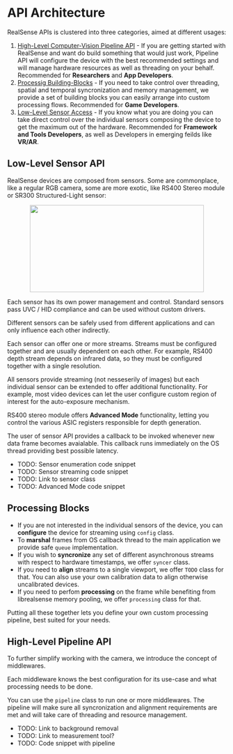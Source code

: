# API Architecture

RealSense APIs is clustered into three categories, aimed at different usages: 
1. [High-Level Computer-Vision Pipeline API](#high-level-pipeline-api) - If you are getting started with RealSense and want do build something that would just work, Pipeline API will configure the device with the best recommended settings and will manage hardware resources as well as threading on your behalf. Recommended for **Researchers** and **App Developers**.
2. [Processig Building-Blocks](#processing-blocks) - If you need to take control over threading, spatial and temporal syncronization and memory management, we provide a set of building blocks you can easily arrange into custom processing flows. Recommended for **Game Developers**.
3. [Low-Level Sensor Access](#low-level-sensor-api) - If you know what you are doing you can take direct control over the individual sensors composing the device to get the maximum out of the hardware. Recommended for **Framework and Tools Developers**, as well as Developers in emerging feilds like **VR/AR**.

## Low-Level Sensor API
RealSense devices are composed from sensors. Some are commonplace, like a regular RGB camera, some are more exotic, like RS400 Stereo module or SR300 Structured-Light sensor:

<p align="center"><img src="img/sensors.gif" width="400" height="200" /></p>

Each sensor has its own power management and control. Standard sensors pass UVC / HID compliance and can be used without custom drivers.

Different sensors can be safely used from different applications and can only influence each other indirectly.

Each sensor can offer one or more streams. Streams must be configured together and are usually dependent on each other. For example, RS400 depth stream depends on infrared data, so they must be configured together with a single resolution.

All sensors provide streaming (not nesseserily of images) but each individual sensor can be extended to offer additional functionality. For example, most video devices can let the user configure custom region of interest for the auto-exposure mechanism.

RS400 stereo module offers **Advanced Mode** functionality, letting you control the various ASIC registers responsible for depth generation.  

The user of sensor API provides a callback to be invoked whenever new data frame becomes avaialable. This callback runs immediately on the OS thread providing best possible latency.

* TODO: Sensor enumeration code snippet
* TODO: Sensor streaming code snippet
* TODO: Link to sensor class
* TODO: Advanced Mode code snippet

## Processing Blocks

* If you are not interested in the individual sensors of the device, you can **configure** the device for streaming using `config` class.
* To **marshal** frames from OS callback thread to the main application we provide safe `queue` implementation.
* If you wish to **syncronize** any set of different asynchronous streams with respect to hardware timestamps, we offer `syncer` class.
* If you need to **align** streams to a single viewport, we offer `TODO` class for that. You can also use your own calibration data to align otherwise uncalibrated devices.
* If you need to perfom **processing** on the frame while benefiting from librealsense memory pooling, we offer `processing` class for that.

Putting all these together lets you define your own custom processing pipeline, best suited for your needs.

## High-Level Pipeline API

To further simplify working with the camera, we introduce the concept of middlewares.

Each middleware knows the best configuration for its use-case and what processing needs to be done.

You can use the `pipeline` class to run one or more middlewares. The pipeline will make sure all syncronization and alignment requirements are met and will take care of threading and resource management.

* TODO: Link to background removal
* TODO: Link to measurement tool?
* TODO: Code snippet with pipeline
